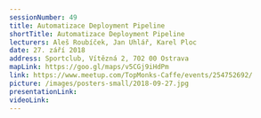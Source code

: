 ```yaml
---
sessionNumber: 49
title: Automatizace Deployment Pipeline
shortTitle: Automatizace Deployment Pipeline
lecturers: Aleš Roubíček, Jan Uhlář, Karel Ploc
date: 27. září 2018
address: Sportclub, Vítězná 2, 702 00 Ostrava
mapLink: https://goo.gl/maps/v5CGj9iHdPm
link: https://www.meetup.com/TopMonks-Caffe/events/254752692/
picture: /images/posters-small/2018-09-27.jpg
presentationLink:
videoLink:
---
```

